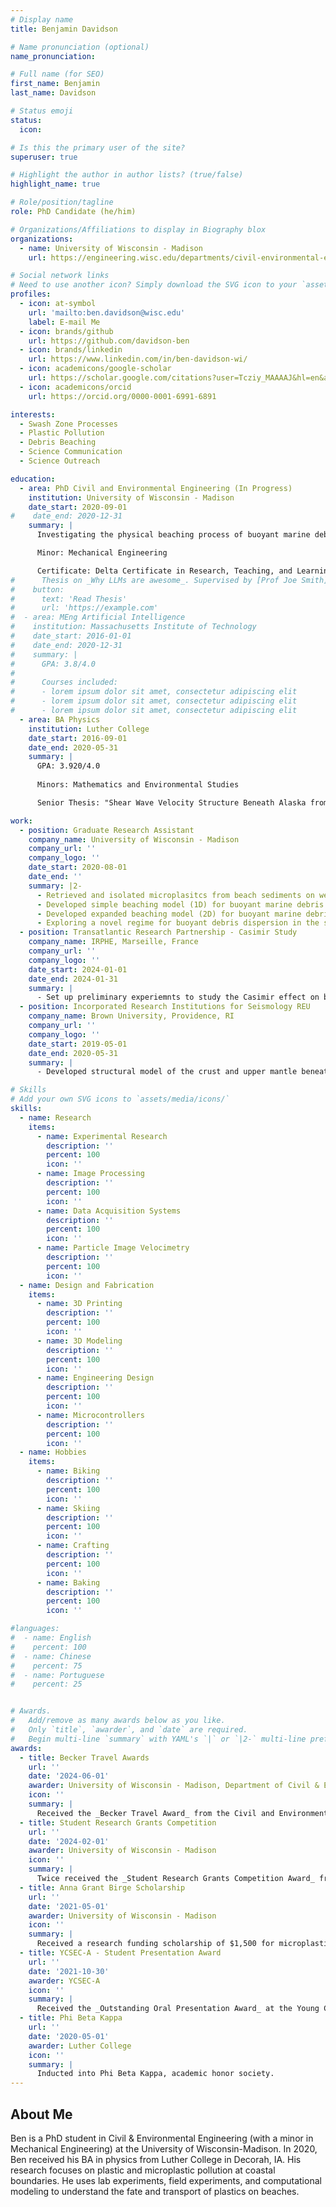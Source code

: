 ```yaml
---
# Display name
title: Benjamin Davidson

# Name pronunciation (optional)
name_pronunciation: 

# Full name (for SEO)
first_name: Benjamin
last_name: Davidson

# Status emoji
status: 
  icon: 

# Is this the primary user of the site?
superuser: true

# Highlight the author in author lists? (true/false)
highlight_name: true

# Role/position/tagline
role: PhD Candidate (he/him)

# Organizations/Affiliations to display in Biography blox
organizations:
  - name: University of Wisconsin - Madison
    url: https://engineering.wisc.edu/departments/civil-environmental-engineering/

# Social network links
# Need to use another icon? Simply download the SVG icon to your `assets/media/icons/` folder.
profiles:
  - icon: at-symbol
    url: 'mailto:ben.davidson@wisc.edu'
    label: E-mail Me
  - icon: brands/github
    url: https://github.com/davidson-ben
  - icon: brands/linkedin
    url: https://www.linkedin.com/in/ben-davidson-wi/
  - icon: academicons/google-scholar
    url: https://scholar.google.com/citations?user=Tcziy_MAAAAJ&hl=en&authuser=4
  - icon: academicons/orcid
    url: https://orcid.org/0000-0001-6991-6891

interests:
  - Swash Zone Processes
  - Plastic Pollution
  - Debris Beaching
  - Science Communication
  - Science Outreach

education:
  - area: PhD Civil and Environmental Engineering (In Progress)
    institution: University of Wisconsin - Madison
    date_start: 2020-09-01
#    date_end: 2020-12-31
    summary: |
      Investigating the physical beaching process of buoyant marine debris in coastal environments through field work, wave flume experiments, wave basin experiments, and computational modeling.

      Minor: Mechanical Engineering

      Certificate: Delta Certificate in Research, Teaching, and Learning (completed August 2024)
#      Thesis on _Why LLMs are awesome_. Supervised by [Prof Joe Smith](https://example.com). Presented papers at 5 IEEE conferences with the contributions being published in 2 Springer journals.
#    button:
#      text: 'Read Thesis'
#      url: 'https://example.com'
#  - area: MEng Artificial Intelligence
#    institution: Massachusetts Institute of Technology
#    date_start: 2016-01-01
#    date_end: 2020-12-31
#    summary: |
#      GPA: 3.8/4.0
#
#      Courses included:
#      - lorem ipsum dolor sit amet, consectetur adipiscing elit
#      - lorem ipsum dolor sit amet, consectetur adipiscing elit
#      - lorem ipsum dolor sit amet, consectetur adipiscing elit
  - area: BA Physics
    institution: Luther College
    date_start: 2016-09-01
    date_end: 2020-05-31
    summary: |
      GPA: 3.920/4.0
      
      Minors: Mathematics and Environmental Studies

      Senior Thesis: "Shear Wave Velocity Structure Beneath Alaska from Rayleigh Wave Amplification and Phase Velocity."

work:
  - position: Graduate Research Assistant
    company_name: University of Wisconsin - Madison
    company_url: ''
    company_logo: ''
    date_start: 2020-08-01
    date_end: ''
    summary: |2-
      - Retrieved and isolated microplasitcs from beach sediments on western Lake Superior to investigate the trends in microplastic beach deposition.
      - Developed simple beaching model (1D) for buoyant marine debris with wave flume experimental validation.
      - Developed expanded beaching model (2D) for buoyant marine debris with wave basin experimental validation (in progress).
      - Exploring a novel regime for buoyant debris dispersion in the swash zone and the implications for particle transport and fate (in progress).
  - position: Transatlantic Research Partnership - Casimir Study
    company_name: IRPHE, Marseille, France
    company_url: ''
    company_logo: ''
    date_start: 2024-01-01
    date_end: 2024-01-31
    summary: |
      - Set up preliminary experiemnts to study the Casimir effect on buoyant marine debris in surface wave turbulence.
  - position: Incorporated Research Institutions for Seismology REU
    company_name: Brown University, Providence, RI
    company_url: ''
    company_logo: ''
    date_start: 2019-05-01
    date_end: 2020-05-31
    summary: |
      - Developed structural model of the crust and upper mantle beneath Alaska using Rayleigh wave attenuation.

# Skills
# Add your own SVG icons to `assets/media/icons/`
skills:
  - name: Research
    items:
      - name: Experimental Research
        description: ''
        percent: 100
        icon: ''
      - name: Image Processing
        description: ''
        percent: 100
        icon: ''
      - name: Data Acquisition Systems
        description: ''
        percent: 100
        icon: ''
      - name: Particle Image Velocimetry
        description: ''
        percent: 100
        icon: ''
  - name: Design and Fabrication
    items:
      - name: 3D Printing
        description: ''
        percent: 100
        icon: ''
      - name: 3D Modeling
        description: ''
        percent: 100
        icon: ''
      - name: Engineering Design
        description: ''
        percent: 100
        icon: ''
      - name: Microcontrollers
        description: ''
        percent: 100
        icon: ''
  - name: Hobbies
    items:
      - name: Biking
        description: ''
        percent: 100
        icon: ''
      - name: Skiing
        description: ''
        percent: 100
        icon: ''
      - name: Crafting
        description: ''
        percent: 100
        icon: ''
      - name: Baking
        description: ''
        percent: 100
        icon: ''

#languages:
#  - name: English
#    percent: 100
#  - name: Chinese
#    percent: 75
#  - name: Portuguese
#    percent: 25


# Awards.
#   Add/remove as many awards below as you like.
#   Only `title`, `awarder`, and `date` are required.
#   Begin multi-line `summary` with YAML's `|` or `|2-` multi-line prefix and indent 2 spaces below.
awards:
  - title: Becker Travel Awards
    url: ''
    date: '2024-06-01'
    awarder: University of Wisconsin - Madison, Department of Civil & Environmental Engineering
    icon: ''
    summary: |
      Received the _Becker Travel Award_ from the Civil and Environmental Engineering Department at the University of Wisconsin-Madison to attend APS-DFD in 2022, IAGLR Annual Meeting in 2023, and YCSECA in 2024.
  - title: Student Research Grants Competition
    url: ''
    date: '2024-02-01'
    awarder: University of Wisconsin - Madison
    icon: ''
    summary: |
      Twice received the _Student Research Grants Competition Award_ from the University of Wisconsin-Madison.  In 2023, an award of $1,500 was received to conduct debris beaching experiments at the Queen's University wave basin in Kingston, Ontario.  In 2024, an award of $1,500 was received to travel to and present at the AGU Ocean Sciences Meeting.
  - title: Anna Grant Birge Scholarship
    url: ''
    date: '2021-05-01'
    awarder: University of Wisconsin - Madison
    icon: ''
    summary: |
      Received a research funding scholarship of $1,500 for microplastic analysis and laboratory microplastic beaching experiments.
  - title: YCSEC-A - Student Presentation Award
    url: ''
    date: '2021-10-30'
    awarder: YCSEC-A
    icon: ''
    summary: |
      Received the _Outstanding Oral Presentation Award_ at the Young Coastal Scientists and Engineers Conference - Americas 2021.
  - title: Phi Beta Kappa
    url: ''
    date: '2020-05-01'
    awarder: Luther College
    icon: ''
    summary: |
      Inducted into Phi Beta Kappa, academic honor society.
---
```


## About Me

Ben is a PhD student in Civil & Environmental Engineering (with a minor in Mechanical Engineering) at the University of Wisconsin-Madison.  In 2020, Ben received his BA in physics from Luther College in Decorah, IA.  His research focuses on plastic and microplastic pollution at coastal boundaries.  He uses lab experiments, field experiments, and computational modeling to understand the fate and transport of plastics on beaches.
